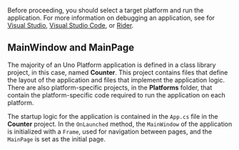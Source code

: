 Before proceeding, you should select a target platform and run the application. For more information on debugging an application, see for [Visual Studio](xref:Uno.GettingStarted.CreateAnApp.VS2022), [Visual Studio Code](xref:Uno.GettingStarted.CreateAnApp.VSCode), or [Rider](xref:Uno.GettingStarted.CreateAnApp.Rider).

## MainWindow and MainPage

The majority of an Uno Platform application is defined in a class library project, in this case, named **Counter**. This project contains files that define the layout of the application and files that implement the application logic. There are also platform-specific projects, in the **Platforms** folder, that contain the platform-specific code required to run the application on each platform.

The startup logic for the application is contained in the `App.cs` file in the **Counter** project. In the `OnLaunched` method, the `MainWindow` of the application is initialized with a `Frame`, used for navigation between pages, and the `MainPage` is set as the initial page.
